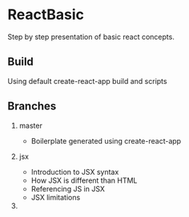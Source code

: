 # ReactBasic

Step by step presentation of basic react concepts. 

## Build

Using default create-react-app build and scripts

## Branches

1. master
    * Boilerplate generated using create-react-app

1. jsx
    * Introduction to JSX syntax 
    * How JSX is different than HTML
    * Referencing JS in JSX
    * JSX limitations

1. 
